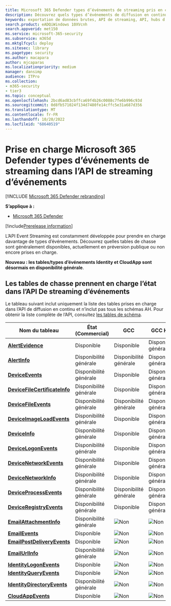 ```yaml
---
title: Microsoft 365 Defender types d’événements de streaming pris en charge dans l’API Event Streaming
description: Découvrez quels types d’événements de diffusion en continu (tables) sont pris en charge par l’API de diffusion en continu
keywords: exportation de données brutes, API de streaming, API, hubs d’événements, stockage Azure, compte de stockage, chasse, partage de données brutes
search.product: eADQiWindows 10XVcnh
search.appverid: met150
ms.service: microsoft-365-security
ms.subservice: m365d
ms.mktglfcycl: deploy
ms.sitesec: library
ms.pagetype: security
ms.author: macapara
author: mjcaparas
ms.localizationpriority: medium
manager: dansimp
audience: ITPro
ms.collection:
- m365-security
- tier3
ms.topic: conceptual
ms.openlocfilehash: 2bcd6ad83cbffca69f4b26c0088c7fe6b996c93d
ms.sourcegitcommit: 0d8fb571024f134d7480fe14cffc5e31a687d356
ms.translationtype: MT
ms.contentlocale: fr-FR
ms.lasthandoff: 10/20/2022
ms.locfileid: "68640519"
---
```

# <a name="supported-microsoft-365-defender-streaming-event-types-in-event-streaming-api"></a>Prise en charge Microsoft 365 Defender types d’événements de streaming dans l’API de streaming d’événements

[!INCLUDE [Microsoft 365 Defender rebranding](../../includes/microsoft-defender.md)]

**S’applique à :**
- [Microsoft 365 Defender](https://go.microsoft.com/fwlink/?linkid=2118804)

[!include[Prerelease information](../../includes/prerelease.md)]


L’API Event Streaming est constamment développée pour prendre en charge davantage de types d’événements. Découvrez quelles tables de chasse sont généralement disponibles, actuellement en préversion publique ou non encore prises en charge. 

**Nouveau : les tables/types d’événements Identity et CloudApp sont désormais en disponibilité générale**.

## <a name="hunting-tables-support-status-in-event-streaming-api"></a>Les tables de chasse prennent en charge l’état dans l’API De streaming d’événements

Le tableau suivant inclut uniquement la liste des tables prises en charge dans l’API de diffusion en continu et n’inclut pas tous les schémas AH. Pour obtenir la liste complète de l’API, consultez [les tables de schéma](advanced-hunting-schema-tables.md#learn-the-schema-tables).

| Nom du tableau | État<br>(Commercial) | GCC | GCC High | DoD |
|----|----|----|----|----|
| **[AlertEvidence](advanced-hunting-alertevidence-table.md)** | Disponible | Disponible | Disponibilité générale | Disponibilité générale |
| **[AlertInfo](advanced-hunting-alertinfo-table.md)** | Disponibilité générale | Disponibilité générale | Disponibilité générale | Disponible |
| **[DeviceEvents](advanced-hunting-deviceevents-table.md)** |Disponibilité générale | Disponible | Disponibilité générale | Disponible |
| **[DeviceFileCertificateInfo](advanced-hunting-DeviceFileCertificateInfo-table.md)** |Disponibilité générale | Disponible | Disponibilité générale | Disponible |
| **[DeviceFileEvents](advanced-hunting-devicefileevents-table.md)** | Disponibilité générale | Disponibilité générale | Disponibilité générale | Disponibilité générale |
| **[DeviceImageLoadEvents](advanced-hunting-deviceimageloadevents-table.md)** | Disponibilité générale | Disponible | Disponibilité générale | Disponible |
| **[DeviceInfo](advanced-hunting-deviceinfo-table.md)** | Disponibilité générale | Disponible | Disponibilité générale | Disponible |
| **[DeviceLogonEvents](advanced-hunting-devicelogonevents-table.md)** | Disponibilité générale | Disponible | Disponibilité générale | Disponible |
| **[DeviceNetworkEvents](advanced-hunting-devicenetworkevents-table.md)** |Disponibilité générale | Disponible | Disponibilité générale | Disponible |
| **[DeviceNetworkInfo](advanced-hunting-devicenetworkinfo-table.md)** | Disponibilité générale | Disponible | Disponibilité générale | Disponible |
| **[DeviceProcessEvents](advanced-hunting-deviceprocessevents-table.md)** | Disponibilité générale | Disponibilité générale | Disponibilité générale | Disponibilité générale |
| **[DeviceRegistryEvents](advanced-hunting-deviceregistryevents-table.md)** | Disponibilité générale | Disponible | Disponibilité générale | Disponible |
| **[EmailAttachmentInfo](advanced-hunting-emailattachmentinfo-table.md)** | Disponibilité générale |![Non](../defender-endpoint/images/svg/check-no.svg)|![Non](../defender-endpoint/images/svg/check-no.svg)|![Non](../defender-endpoint/images/svg/check-no.svg)|
| **[EmailEvents](advanced-hunting-emailevents-table.md)** | Disponible |![Non](../defender-endpoint/images/svg/check-no.svg)|![Non](../defender-endpoint/images/svg/check-no.svg)|![Non](../defender-endpoint/images/svg/check-no.svg)|
| **[EmailPostDeliveryEvents](advanced-hunting-emailpostdeliveryevents-table.md)** | Disponible |![Non](../defender-endpoint/images/svg/check-no.svg)|![Non](../defender-endpoint/images/svg/check-no.svg)|![Non](../defender-endpoint/images/svg/check-no.svg)|
| **[EmailUrlInfo](advanced-hunting-emailurlinfo-table.md)** | Disponibilité générale |![Non](../defender-endpoint/images/svg/check-no.svg)|![Non](../defender-endpoint/images/svg/check-no.svg)|![Non](../defender-endpoint/images/svg/check-no.svg)|
| **[IdentityLogonEvents](advanced-hunting-identitylogonevents-table.md)**|Disponible|![Non](../defender-endpoint/images/svg/check-no.svg)|![Non](../defender-endpoint/images/svg/check-no.svg)|![Non](../defender-endpoint/images/svg/check-no.svg)|
| **[IdentityQueryEvents](advanced-hunting-identityqueryevents-table.md)**|Disponible|![Non](../defender-endpoint/images/svg/check-no.svg)|![Non](../defender-endpoint/images/svg/check-no.svg)|![Non](../defender-endpoint/images/svg/check-no.svg)|
| **[IdentityDirectoryEvents](advanced-hunting-identitydirectoryevents-table.md)**|Disponibilité générale|![Non](../defender-endpoint/images/svg/check-no.svg)|![Non](../defender-endpoint/images/svg/check-no.svg)|![Non](../defender-endpoint/images/svg/check-no.svg)|
| **[CloudAppEvents](advanced-hunting-cloudappevents-table.md)**|Disponible|![Non](../defender-endpoint/images/svg/check-no.svg)|![Non](../defender-endpoint/images/svg/check-no.svg)|![Non](../defender-endpoint/images/svg/check-no.svg)|
